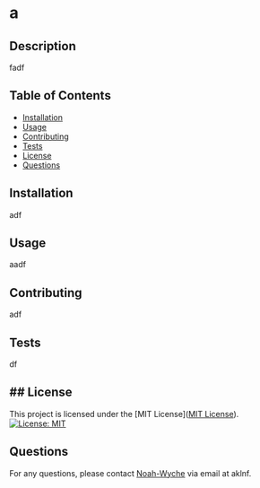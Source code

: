 # a

## Description
fadf

## Table of Contents
- [Installation](#installation)
- [Usage](#usage)
- [Contributing](#contributing)
- [Tests](#tests)
- [License](#license)
- [Questions](#questions)

## Installation
adf

## Usage
aadf

## Contributing
adf

## Tests
df

## ## License

This project is licensed under the [MIT License]([MIT License](https://opensource.org/licenses/MIT)).
[![License: MIT](https://img.shields.io/badge/License-MIT-yellow.svg)](https://opensource.org/licenses/MIT)

## Questions
For any questions, please contact [Noah-Wyche](https://github.com/Noah-Wyche) via email at aklnf.
